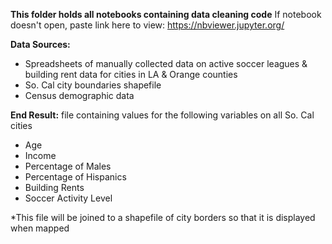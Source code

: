 **This folder holds all notebooks containing data cleaning code**
If notebook doesn't open, paste link here to view: https://nbviewer.jupyter.org/

**Data Sources:**
- Spreadsheets of manually collected data on active soccer leagues & building rent data for cities in LA & Orange counties
- So. Cal city boundaries shapefile
- Census demographic data

**End Result:** file containing values for the following variables on all So. Cal cities
- Age
- Income
- Percentage of Males
- Percentage of Hispanics
- Building Rents
- Soccer Activity Level

*This file will be joined to a shapefile of city borders so that it is displayed when mapped
